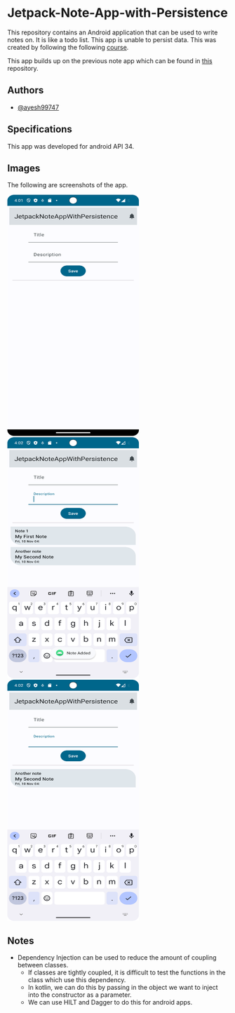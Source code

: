 # Jetpack-Note-App-with-Persistence

This repository contains an Android application that can be used to write notes on. It is like a todo list. This app is unable to persist data. This was created by following the following [course](https://learning.oreilly.com/videos/android-jetpack-compose/9781803237718/).

This app builds up on the previous note app which can be found in [this](https://github.com/ayesh99747/Jetpack-Note-App) repository.

## Authors

- [@ayesh99747](https://github.com/ayesh99747)

## Specifications

This app was developed for android API 34.

## Images

The following are screenshots of the app.

<img src="/Screenshots/Screenshot 01.png" width="300" height="550">
<img src="/Screenshots/Screenshot 02.png" width="300" height="550">
<img src="/Screenshots/Screenshot 03.png" width="300" height="550">

## Notes

- Dependency Injection can be used to reduce the amount of coupling between classes.
  - If classes are tightly coupled, it is difficult to test the functions in the class which use this dependency.
  - In kotlin, we can do this by passing in the object we want to inject into the constructor as a parameter.
  - We can use HILT and Dagger to do this for android apps.
